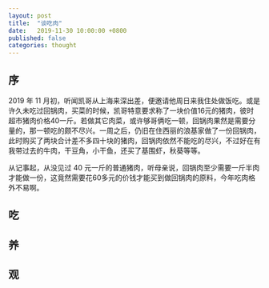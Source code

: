 ```yaml
---
layout: post
title:  "谈吃肉"
date:   2019-11-30 10:00:00 +0800
published: false
categories: thought
---
```


## 序

2019 年 11 月初，听闻凯哥从上海来深出差，便邀请他周日来我住处做饭吃。或是许久未吃过回锅肉，买菜的时候，凯哥特意要求称了一块价值16元的猪肉，彼时超市猪肉价格40一斤。若做其它肉菜，或许够哥俩吃一顿，回锅肉果然是需要分量的，那一顿吃的颇不尽兴。一周之后，仍旧在住西丽的浪基家做了一份回锅肉，此时购买了两块合计差不多四十块的猪肉，回锅肉依然不能吃的尽兴，不过好在有我带过去的牛肉，干豆角，小干鱼，还买了基围虾，秋葵等等。

从记事起，从没见过 40 元一斤的普通猪肉，听母亲说，回锅肉至少需要一斤半肉才能做一份，这竟然需要花60多元的价钱才能买到做回锅肉的原料，今年吃肉格外不易啊。

## 吃

## 养


## 观